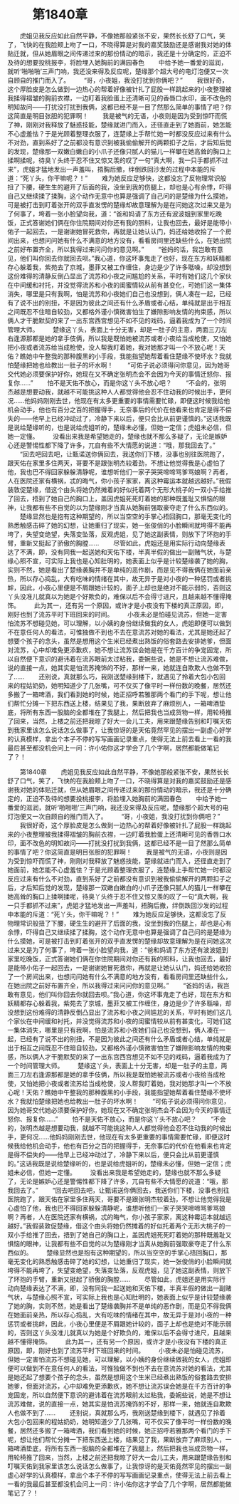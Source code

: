# 　　第1840章
　　虎姐见我反应如此自然平静，不像她那般紧张不安，果然长长舒了口气，笑了，飞快的在我脸颊上吻了一口，不晓得算是对我的嘉奖鼓励还是感谢我对她的体贴迁就，但从她眉眼之间传递过来的那份情动的暗示，我还是十分确定的，正迫不及待的想要投桃报李，将脸埋入她胸前的满园春色
　　中给予她一番爱的滋润，就听‘啪啪啪’三声门响，我还没来得及反应呢，楚缘那个超大号的电灯泡便又一次自顾自的推门而入了。
　　“哥，小夜姐，我没打扰到你俩吧？”
　　我很好奇，这个厚脸皮是怎么做到一边热心的帮着好像被针扎了屁股一样跳起来的小夜整理被我揉得褶皱的胸前衣襟，一边盯着我脸蛋上还清晰可见的香唇口水印，面不改色的明知故问——打扰没打扰到我俩，这都已经不是一目了然那么简单的事情了吧？你这简直是明目张胆的犯罪啊！
　　我是被气的无语，小夜则是因为受到惊吓而慌了神，刚刚对我释放了魅惑技能，楚缘就进门而入，还径直走到了她面前，她怎能不心虚羞怯？于是光顾着整理衣服了，连楚缘上手帮忙她一时都没反应过来有什么不对劲，直到系好了之前都没有意识到被我偷偷解开的两颗扣子之后，才后知后觉的发现，楚缘那一双嫩白嫩白的小爪子还像只腻人的猫儿一样攀在她高耸的胸口上揉啊揉呢，待臭丫头终于忍不住又惊又羡的叹了一句“真大啊，我一只手都抓不过来”，虎姐才猛地发出一声羞叫，捂胸后撤，绊倒跌回沙发的过程中本能的斥道：“死丫头，你干嘛呢？！”
　　难为她反应足够快，这都没忘了反物理常识般扭了下腰，硬生生的避开了后面的我，没坐到我的伤腿上，却也是心有余悸，吓得自己又继续揉了揉胸，这个动作无意中也算是强调了自己问的是楚缘为什么摸她，可是被打击到盯着张开的双手直发愣的楚缘却故意理解为是在问她这次过来又是为了何事了，垮着一张小脸望向我，道：“爸和妈请了东方还有波波姐到家里吃晚饭，正式答谢她们俩在你住院期间对你还有我的照料，让我也回去，最好是能带小佑子一起回去，一是谢谢她冒死救你，再就是让她认认门，妈还给她收拾了一个房间出来，也想问问她有什么不满意的地方没有，看看房间里还缺些什么，在她出院之前好布置齐全，所以我得过来问问你的意见啊。”
　　“爸妈的话，我岂敢有意见，他们叫你回去你就回去呗。”我心道，你这坏事鬼走了也好，现在东方和妖精都存心躲着我，紫苑去了京城，墨菲又被工作缠住，身边是少了许多聒噪，却没想到这份难得的清静反倒凸显出了流苏和小夜之间尴尬的关系，平时有她们这几个家伙在中间缓和衬托，并没觉得流苏和小夜的闺蜜情较从前有甚变化，可她们这一集体消失，哪里是只有我啊，怕是流苏和小夜她们自己也没想到，俩人凑在一起，已经有了说不出的别扭，不是因为彼此之间还有什么矛盾或者心结，单纯就是出于相互之间既忍不住暗自较劲，又都格外谨小慎微害怕生了嫌隙影响友情的拘束感，所以俩人才干脆默契的来了一出东宫西宫想见不如不见的戏码，逼着我成为了一个时间管理大师。
　　楚缘这丫头，表面上十分无害，却是一肚子的主意，两面三刀左右逢源那都是她的拿手伎俩，所以我是既怕她被流苏或者小夜给当成枪使，又怕她把小夜或者流苏给当成枪使，没人帮我盯着她，我对她那才叫一个不放心呢！天佑？瞧她中午整我的那种腹黑的小手段，我能指望她帮着看住楚缘不使坏水？我就怕楚缘把她也给教出一肚子的坏水啊！
　　“可佑子说必须得问你意见，因为她哥交代她必须要保护好你，她现在又不确定张明杰会不会因为今天的事情迁怒你、报复你……”
　　怕不是天佑不放心，而是你这丫头不放心吧？
　　“不会的，张明杰越是想要动我，就越不可能挑这种人人都觉得他会忍不住动我的时候出手，更何况……他妈妈刚刚去世，他现在有太多更重要的事情需要忙碌，即便这时候我给他机会动手，他也有百分之百的把握得手，无奈事后的代价在他看来也肯定是得不偿失的——他早上已经冲动过了，冷静下来以后，便只会比从前更谨慎的。”这话我既是说给楚缘听的，也是说给虎姐听的，楚缘未必懂，但她一定信；虎姐未必信，但她一定懂。
　　没看出来我是希望她走的，楚缘也就不那么多疑了，无论是嫉妒心还是警惕性都下降了许多，兀自有些不大情愿的说道：“哦，那我回去了。”
　　“回去吧回去吧，让甄诺送你俩回去，我送你们下楼，没事也别往医院跑了，跟天佑在家里多住两天，哥要不是跟张明杰较着劲，不想让他觉得我是心虚怕了他，我也巴不得回家躲躲清静呢，谁想听他们一家子哭哭啼啼骂爹骂娘啊？再者，人在医院还家有横祸，忒的晦气，你小孩子家家，离这种霉运本就越远越好。”我假装敦促楚缘，借这个由头将她仍然摊着的好似托着两个无形大桃子的一双小手给推了回去，捂到了她自己的胸口上，盖因虎姐死死盯着她的那种既羞耻又惧恼的眼神，让我都有些不自觉的以为楚缘刚才当真从她胸前强取豪夺走了什么东西似的。
　　楚缘显然也是抱有这种期望的，所以当空空的手掌心捂回胸口，那毫无变化的熟悉触感击碎了她的幻想，让她重归了现实，她一张俊俏的小脸瞬间就垮得不能再垮了，失望变绝望，失落变坠落，反观虎姐，见了她这副表情，则放下了环抱的手臂，重新又挺起了骄傲的胸膛……
　　尽管如此，虎姐还是用实际行动向楚缘表达了不满，即，没有同我一起送她和天佑下楼，半真半假的做出一副赌气状，与楚缘心照不宣，可实际上我也是心知肚明的，她表面上似乎是计较楚缘袭了她的胸，实则不然，她是看出了楚缘袭胸并不是单纯的恶作剧，而是见不得我俩在她面前亲热，所以存心捣乱，大有吃味的情绪在其中，故无异于是对小夜的一种惩罚或者挑衅，因此，小夜心里便是不屑跟她计较的，面子上却也是绝对不能示弱的，否则这丫头没准儿就真以为她是个好欺负的，难保以后不会得寸进尺，且越来越不懂得掩饰。
　　此为其一，还有另一个原因，或许才是小夜没有下楼的真正原因，即，刚好也到了流苏平时下班回来的时间。
　　小夜未必是怕碰见流苏，但她一定害怕流苏不想碰见她，可以理解，以小姨的身份继续做我的女人，虎姐即便可以做到不在意任何人的看法，可惟独做不到也不去在意流苏对她的看法，尤其是她还起了想要个孩子的念头，虽然是想用这个生米已经煮出熟饭的俗套路去安排她爹，但面对流苏，心中却难免更添歉疚，她不想让流苏误会她是在千方百计的争宠固宠，所以自然便下意识的避讳着在流苏眼前太过粘我，委婉些说，她是不想让流苏难做，说的直接一点，她其实是怕流苏掩饰的不好，那样一来，她就连自欺欺人也做不到了……
　　还别说，真就那么巧，我刚送楚缘到楼下，就遇见了拎着大包小包回来的程姑奶奶，她明知道少了几张嘴，可不仅买了像平时一样份数的晚餐，居然还多搬了一箱啤酒，我们看到她的时候，她正招呼若雅那两个看门的手下呢，想让他们帮忙分摊一下把东西送上楼，结果见了我，果断放弃了麻烦别人，一箱啤酒垫底，将所有东西一股脑的全都堆在了我腿上，然后把我也当成货物一样，用轮椅推了回来，当然，上楼之前还把我晾了好大一会儿工夫，用来跟楚缘告别和叮嘱天佑到我家里该怎么说话怎么做事了，让我惊讶的是天佑竟然罕见的摆出一副虚心好学的认真模样，拿出个本子不停的写写画画记录重点，使得无法上前去看上一看的我最后甚至都没机会问上一问：许小佑你这才学会了几个字啊，居然都能做笔记了？！

　　第1840章
　　虎姐见我反应如此自然平静，不像她那般紧张不安，果然长长舒了口气，笑了，飞快的在我脸颊上吻了一口，不晓得算是对我的嘉奖鼓励还是感谢我对她的体贴迁就，但从她眉眼之间传递过来的那份情动的暗示，我还是十分确定的，正迫不及待的想要投桃报李，将脸埋入她胸前的满园春色
　　中给予她一番爱的滋润，就听‘啪啪啪’三声门响，我还没来得及反应呢，楚缘那个超大号的电灯泡便又一次自顾自的推门而入了。
　　“哥，小夜姐，我没打扰到你俩吧？”
　　我很好奇，这个厚脸皮是怎么做到一边热心的帮着好像被针扎了屁股一样跳起来的小夜整理被我揉得褶皱的胸前衣襟，一边盯着我脸蛋上还清晰可见的香唇口水印，面不改色的明知故问——打扰没打扰到我俩，这都已经不是一目了然那么简单的事情了吧？你这简直是明目张胆的犯罪啊！
　　我是被气的无语，小夜则是因为受到惊吓而慌了神，刚刚对我释放了魅惑技能，楚缘就进门而入，还径直走到了她面前，她怎能不心虚羞怯？于是光顾着整理衣服了，连楚缘上手帮忙她一时都没反应过来有什么不对劲，直到系好了之前都没有意识到被我偷偷解开的两颗扣子之后，才后知后觉的发现，楚缘那一双嫩白嫩白的小爪子还像只腻人的猫儿一样攀在她高耸的胸口上揉啊揉呢，待臭丫头终于忍不住又惊又羡的叹了一句“真大啊，我一只手都抓不过来”，虎姐才猛地发出一声羞叫，捂胸后撤，绊倒跌回沙发的过程中本能的斥道：“死丫头，你干嘛呢？！”
　　难为她反应足够快，这都没忘了反物理常识般扭了下腰，硬生生的避开了后面的我，没坐到我的伤腿上，却也是心有余悸，吓得自己又继续揉了揉胸，这个动作无意中也算是强调了自己问的是楚缘为什么摸她，可是被打击到盯着张开的双手直发愣的楚缘却故意理解为是在问她这次过来又是为了何事了，垮着一张小脸望向我，道：“爸和妈请了东方还有波波姐到家里吃晚饭，正式答谢她们俩在你住院期间对你还有我的照料，让我也回去，最好是能带小佑子一起回去，一是谢谢她冒死救你，再就是让她认认门，妈还给她收拾了一个房间出来，也想问问她有什么不满意的地方没有，看看房间里还缺些什么，在她出院之前好布置齐全，所以我得过来问问你的意见啊。”
　　“爸妈的话，我岂敢有意见，他们叫你回去你就回去呗。”我心道，你这坏事鬼走了也好，现在东方和妖精都存心躲着我，紫苑去了京城，墨菲又被工作缠住，身边是少了许多聒噪，却没想到这份难得的清静反倒凸显出了流苏和小夜之间尴尬的关系，平时有她们这几个家伙在中间缓和衬托，并没觉得流苏和小夜的闺蜜情较从前有甚变化，可她们这一集体消失，哪里是只有我啊，怕是流苏和小夜她们自己也没想到，俩人凑在一起，已经有了说不出的别扭，不是因为彼此之间还有什么矛盾或者心结，单纯就是出于相互之间既忍不住暗自较劲，又都格外谨小慎微害怕生了嫌隙影响友情的拘束感，所以俩人才干脆默契的来了一出东宫西宫想见不如不见的戏码，逼着我成为了一个时间管理大师。
　　楚缘这丫头，表面上十分无害，却是一肚子的主意，两面三刀左右逢源那都是她的拿手伎俩，所以我是既怕她被流苏或者小夜给当成枪使，又怕她把小夜或者流苏给当成枪使，没人帮我盯着她，我对她那才叫一个不放心呢！天佑？瞧她中午整我的那种腹黑的小手段，我能指望她帮着看住楚缘不使坏水？我就怕楚缘把她也给教出一肚子的坏水啊！
　　“可佑子说必须得问你意见，因为她哥交代她必须要保护好你，她现在又不确定张明杰会不会因为今天的事情迁怒你、报复你……”
　　怕不是天佑不放心，而是你这丫头不放心吧？
　　“不会的，张明杰越是想要动我，就越不可能挑这种人人都觉得他会忍不住动我的时候出手，更何况……他妈妈刚刚去世，他现在有太多更重要的事情需要忙碌，即便这时候我给他机会动手，他也有百分之百的把握得手，无奈事后的代价在他看来也肯定是得不偿失的——他早上已经冲动过了，冷静下来以后，便只会比从前更谨慎的。”这话我既是说给楚缘听的，也是说给虎姐听的，楚缘未必懂，但她一定信；虎姐未必信，但她一定懂。
　　没看出来我是希望她走的，楚缘也就不那么多疑了，无论是嫉妒心还是警惕性都下降了许多，兀自有些不大情愿的说道：“哦，那我回去了。”
　　“回去吧回去吧，让甄诺送你俩回去，我送你们下楼，没事也别往医院跑了，跟天佑在家里多住两天，哥要不是跟张明杰较着劲，不想让他觉得我是心虚怕了他，我也巴不得回家躲躲清静呢，谁想听他们一家子哭哭啼啼骂爹骂娘啊？再者，人在医院还家有横祸，忒的晦气，你小孩子家家，离这种霉运本就越远越好。”我假装敦促楚缘，借这个由头将她仍然摊着的好似托着两个无形大桃子的一双小手给推了回去，捂到了她自己的胸口上，盖因虎姐死死盯着她的那种既羞耻又惧恼的眼神，让我都有些不自觉的以为楚缘刚才当真从她胸前强取豪夺走了什么东西似的。
　　楚缘显然也是抱有这种期望的，所以当空空的手掌心捂回胸口，那毫无变化的熟悉触感击碎了她的幻想，让她重归了现实，她一张俊俏的小脸瞬间就垮得不能再垮了，失望变绝望，失落变坠落，反观虎姐，见了她这副表情，则放下了环抱的手臂，重新又挺起了骄傲的胸膛……
　　尽管如此，虎姐还是用实际行动向楚缘表达了不满，即，没有同我一起送她和天佑下楼，半真半假的做出一副赌气状，与楚缘心照不宣，可实际上我也是心知肚明的，她表面上似乎是计较楚缘袭了她的胸，实则不然，她是看出了楚缘袭胸并不是单纯的恶作剧，而是见不得我俩在她面前亲热，所以存心捣乱，大有吃味的情绪在其中，故无异于是对小夜的一种惩罚或者挑衅，因此，小夜心里便是不屑跟她计较的，面子上却也是绝对不能示弱的，否则这丫头没准儿就真以为她是个好欺负的，难保以后不会得寸进尺，且越来越不懂得掩饰。
　　此为其一，还有另一个原因，或许才是小夜没有下楼的真正原因，即，刚好也到了流苏平时下班回来的时间。
　　小夜未必是怕碰见流苏，但她一定害怕流苏不想碰见她，可以理解，以小姨的身份继续做我的女人，虎姐即便可以做到不在意任何人的看法，可惟独做不到也不去在意流苏对她的看法，尤其是她还起了想要个孩子的念头，虽然是想用这个生米已经煮出熟饭的俗套路去安排她爹，但面对流苏，心中却难免更添歉疚，她不想让流苏误会她是在千方百计的争宠固宠，所以自然便下意识的避讳着在流苏眼前太过粘我，委婉些说，她是不想让流苏难做，说的直接一点，她其实是怕流苏掩饰的不好，那样一来，她就连自欺欺人也做不到了……
　　还别说，真就那么巧，我刚送楚缘到楼下，就遇见了拎着大包小包回来的程姑奶奶，她明知道少了几张嘴，可不仅买了像平时一样份数的晚餐，居然还多搬了一箱啤酒，我们看到她的时候，她正招呼若雅那两个看门的手下呢，想让他们帮忙分摊一下把东西送上楼，结果见了我，果断放弃了麻烦别人，一箱啤酒垫底，将所有东西一股脑的全都堆在了我腿上，然后把我也当成货物一样，用轮椅推了回来，当然，上楼之前还把我晾了好大一会儿工夫，用来跟楚缘告别和叮嘱天佑到我家里该怎么说话怎么做事了，让我惊讶的是天佑竟然罕见的摆出一副虚心好学的认真模样，拿出个本子不停的写写画画记录重点，使得无法上前去看上一看的我最后甚至都没机会问上一问：许小佑你这才学会了几个字啊，居然都能做笔记了？！
